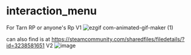 # interaction_menu
For Tarn RP or anyone's Rp
V1 ![ezgif com-animated-gif-maker (1)](https://github.com/ISA420-1/interaction-menu/assets/168322041/170bb2d9-fda9-41ca-baa3-5f109da183bd)

can also find is at https://steamcommunity.com/sharedfiles/filedetails/?id=3238581651
V2 ![image](https://github.com/ISA420-1/interaction-menu/assets/168322041/5d7472df-570a-4024-a4b0-53248d049893)
